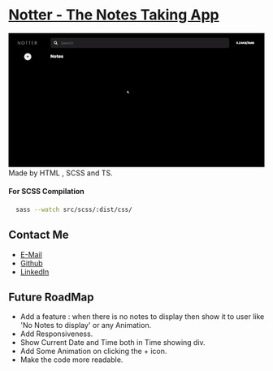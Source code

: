 # [Notter - The Notes Taking App](this.com)
![Video](./file.gif)
Made by HTML , SCSS and TS. 

#### For SCSS Compilation 
```bash
  sass --watch src/scss/:dist/css/
```

## Contact Me
 - [E-Mail](mailto:contact.yourwebdev@gmail.com)
 - [Github](https://github.com/AnupShouryaDev)
 - [LinkedIn](https://www.linkedin.com/in/anup-shourya-141b3b1b5/)

## Future RoadMap
- Add a feature : when there is no notes to display then show it to user like 'No Notes to display' or any Animation.
- Add Responsiveness.
- Show Current Date and Time both in Time showing div.
- Add Some Animation on clicking the + icon.
- Make the code more readable.
